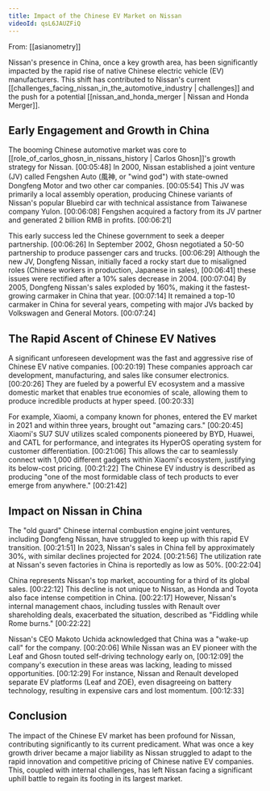 ```yaml
---
title: Impact of the Chinese EV Market on Nissan
videoId: qsL6JAUZFiQ
---
```


From: [[asianometry]] <br/> 

Nissan's presence in China, once a key growth area, has been significantly impacted by the rapid rise of native Chinese electric vehicle (EV) manufacturers. This shift has contributed to Nissan's current [[challenges_facing_nissan_in_the_automotive_industry | challenges]] and the push for a potential [[nissan_and_honda_merger | Nissan and Honda Merger]].

## Early Engagement and Growth in China

The booming Chinese automotive market was core to [[role_of_carlos_ghosn_in_nissans_history | Carlos Ghosn]]'s growth strategy for Nissan. <a class="yt-timestamp" data-t="00:05:48">[00:05:48]</a>
In 2000, Nissan established a joint venture (JV) called Fengshen Auto (風神, or "wind god") with state-owned Dongfeng Motor and two other car companies. <a class="yt-timestamp" data-t="00:05:54">[00:05:54]</a> This JV was primarily a local assembly operation, producing Chinese variants of Nissan's popular Bluebird car with technical assistance from Taiwanese company Yulon. <a class="yt-timestamp" data-t="00:06:08">[00:06:08]</a> Fengshen acquired a factory from its JV partner and generated 2 billion RMB in profits. <a class="yt-timestamp" data-t="00:06:21">[00:06:21]</a>

This early success led the Chinese government to seek a deeper partnership. <a class="yt-timestamp" data-t="00:06:26">[00:06:26]</a> In September 2002, Ghosn negotiated a 50-50 partnership to produce passenger cars and trucks. <a class="yt-timestamp" data-t="00:06:29">[00:06:29]</a> Although the new JV, Dongfeng Nissan, initially faced a rocky start due to misaligned roles (Chinese workers in production, Japanese in sales), <a class="yt-timestamp" data-t="00:06:41">[00:06:41]</a> these issues were rectified after a 10% sales decrease in 2004. <a class="yt-timestamp" data-t="00:07:04">[00:07:04]</a> By 2005, Dongfeng Nissan's sales exploded by 160%, making it the fastest-growing carmaker in China that year. <a class="yt-timestamp" data-t="00:07:14">[00:07:14]</a> It remained a top-10 carmaker in China for several years, competing with major JVs backed by Volkswagen and General Motors. <a class="yt-timestamp" data-t="00:07:24">[00:07:24]</a>

## The Rapid Ascent of Chinese EV Natives

A significant unforeseen development was the fast and aggressive rise of Chinese EV native companies. <a class="yt-timestamp" data-t="00:20:19">[00:20:19]</a> These companies approach car development, manufacturing, and sales like consumer electronics. <a class="yt-timestamp" data-t="00:20:26">[00:20:26]</a> They are fueled by a powerful EV ecosystem and a massive domestic market that enables true economies of scale, allowing them to produce incredible products at hyper speed. <a class="yt-timestamp" data-t="00:20:33">[00:20:33]</a>

For example, Xiaomi, a company known for phones, entered the EV market in 2021 and within three years, brought out "amazing cars." <a class="yt-timestamp" data-t="00:20:45">[00:20:45]</a> Xiaomi's SU7 SUV utilizes scaled components pioneered by BYD, Huawei, and CATL for performance, and integrates its HyperOS operating system for customer differentiation. <a class="yt-timestamp" data-t="00:21:06">[00:21:06]</a> This allows the car to seamlessly connect with 1,000 different gadgets within Xiaomi's ecosystem, justifying its below-cost pricing. <a class="yt-timestamp" data-t="00:21:22">[00:21:22]</a> The Chinese EV industry is described as producing "one of the most formidable class of tech products to ever emerge from anywhere." <a class="yt-timestamp" data-t="00:21:42">[00:21:42]</a>

## Impact on Nissan in China

The "old guard" Chinese internal combustion engine joint ventures, including Dongfeng Nissan, have struggled to keep up with this rapid EV transition. <a class="yt-timestamp" data-t="00:21:51">[00:21:51]</a>
In 2023, Nissan's sales in China fell by approximately 30%, with similar declines projected for 2024. <a class="yt-timestamp" data-t="00:21:56">[00:21:56]</a> The utilization rate at Nissan's seven factories in China is reportedly as low as 50%. <a class="yt-timestamp" data-t="00:22:04">[00:22:04]</a>

China represents Nissan's top market, accounting for a third of its global sales. <a class="yt-timestamp" data-t="00:22:12">[00:22:12]</a> This decline is not unique to Nissan, as Honda and Toyota also face intense competition in China. <a class="yt-timestamp" data-t="00:22:17">[00:22:17]</a> However, Nissan's internal management chaos, including tussles with Renault over shareholding deals, exacerbated the situation, described as "Fiddling while Rome burns." <a class="yt-timestamp" data-t="00:22:22">[00:22:22]</a>

Nissan's CEO Makoto Uchida acknowledged that China was a "wake-up call" for the company. <a class="yt-timestamp" data-t="00:20:06">[00:20:06]</a> While Nissan was an EV pioneer with the Leaf and Ghosn touted self-driving technology early on, <a class="yt-timestamp" data-t="00:12:09">[00:12:09]</a> the company's execution in these areas was lacking, leading to missed opportunities. <a class="yt-timestamp" data-t="00:12:29">[00:12:29]</a> For instance, Nissan and Renault developed separate EV platforms (Leaf and ZOE), even disagreeing on battery technology, resulting in expensive cars and lost momentum. <a class="yt-timestamp" data-t="00:12:33">[00:12:33]</a>

## Conclusion

The impact of the Chinese EV market has been profound for Nissan, contributing significantly to its current predicament. What was once a key growth driver became a major liability as Nissan struggled to adapt to the rapid innovation and competitive pricing of Chinese native EV companies. This, coupled with internal challenges, has left Nissan facing a significant uphill battle to regain its footing in its largest market.